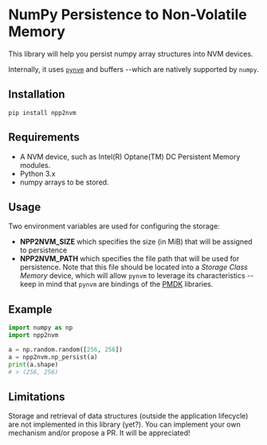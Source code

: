 # NumPy Persistence to Non-Volatile Memory

This library will help you persist numpy array structures into NVM devices.

Internally, it uses [`pynvm`](https://github.com/pmem/pynvm) and buffers --which are
natively supported by `numpy`.

## Installation

`pip install npp2nvm`

## Requirements

- A NVM device, such as Intel(R) Optane(TM) DC Persistent Memory modules.
- Python 3.x
- numpy arrays to be stored.

## Usage

Two environment variables are used for configuring the storage:

- **NPP2NVM_SIZE** which specifies the size (in MiB) that will be assigned to
 persistence
- **NPP2NVM_PATH** which specifies the file path that will be used for persistence.
 Note that this file should be located into a _Storage Class Memory_ device, which will
 allow `pynvm` to leverage its characteristics --keep in mind that `pynvm` are bindings of the
 [PMDK](https://pmem.io/pmdk/) libraries.

## Example

```python
import numpy as np
import npp2nvm

a = np.random.random([256, 256])
a = npp2nvm.np_persist(a)
print(a.shape)
# > (256, 256)
```

## Limitations

Storage and retrieval of data structures (outside the application lifecycle)
are not implemented in this library (yet?). You can implement your own
mechanism and/or propose a PR. It will be appreciated!
